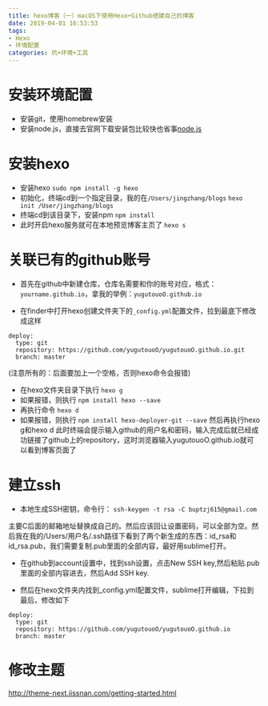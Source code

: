 ```yaml
---
title: hexo博客（一）macOS下使用Hexo+Github搭建自己的博客
date: 2019-04-01 16:53:53
tags: 
- Hexo
- 环境配置
categories: 坑+环境+工具
---
```


# 安装环境配置
- 安装git，使用homebrew安装
- 安装node.js，直接去官网下载安装包比较快也省事[node.js](https://nodejs.org/en/)

# 安装hexo
- 安装hexo
`sudo npm install -g hexo`
- 初始化，终端cd到一个指定目录，我的在`/Users/jingzhang/blogs`
`hexo init /User/jingzhang/blogs`
- 终端cd到该目录下，安装npm
`npm install`
- 此时开启hexo服务就可在本地预览博客主页了
`hexo s`

# 关联已有的github账号
- 首先在github中新建仓库，仓库名需要和你的账号对应，格式：`yourname.github.io`，拿我的举例：`yugutouoO.github.io`

- 在finder中打开hexo创建文件夹下的`_config.yml`配置文件，拉到最底下修改成这样
```
deploy:
  type: git
  repository: https://github.com/yugutouoO/yugutouoO.github.io.git
  branch: master
```
(注意所有的：后面要加上一个空格，否则hexo命令会报错)

- 在hexo文件夹目录下执行
`hexo g`
- 如果报错，则执行
`npm install hexo --save`
- 再执行命令
`hexo d`
- 如果报错，则执行
`npm install hexo-deployer-git --save`
然后再执行hexo g和hexo d
此时终端会提示输入github的用户名和密码，输入完成后就已经成功链接了github上的repository，这时浏览器输入yugutouoO.github.io就可以看到博客页面了

# 建立ssh
- 本地生成SSH密钥，命令行：
`ssh-keygen -t rsa -C buptzj615@gmail.com`

主要C后面的邮箱地址替换成自己的。然后应该回让设置密码，可以全部为空。然后我在我的/Users/用户名/.ssh路径下看到了两个新生成的东西：id_rsa和id_rsa.pub，我们需要复制.pub里面的全部内容，最好用sublime打开。

- 在github到account设置中，找到ssh设置，点击New SSH key,然后粘贴.pub里面的全部内容进去，然后Add SSH key.

- 然后在hexo文件夹内找到_config.yml配置文件，sublime打开编辑，下拉到最后，修改如下
```
deploy:
  type: git
  repository: https://github.com/yugutouoO/yugutouoO.github.io
  branch: master
```
# 修改主题
http://theme-next.iissnan.com/getting-started.html


